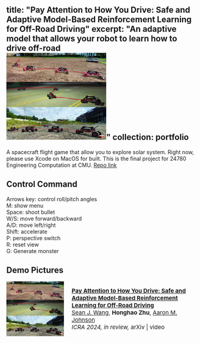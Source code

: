 title: "Pay Attention to How You Drive: Safe and Adaptive Model-Based Reinforcement Learning for Off-Road Driving"
excerpt: "An adaptive model that allows your robot to learn how to drive off-road <br/><img src='images/real_experiment_pic.jpg'>"
collection: portfolio
---
A spacecraft flight game that allow you to explore solar system. Right now, please use Xcode on MacOS for built. This is the final project for 24780 Engineering Computation at CMU. [Repo link](https://github.com/adrienzhh/SolarExplorer)

## Control Command
Arrows key: control roll/pitch angles <br>
M: show menu <br>
Space: shoot bullet <br>
W/S: move forward/backward <br>
A/D: move left/right <br>
Shift: accelerate <br>
P: perspective switch <br>
R: reset view <br>
G: Generate monster <br>

## Demo Pictures
<div style="display: flex; flex-direction: row;">
    <img src="images/real_experiment_pic.jpg" alt="Image" style="width: 30%;" />
    <div style="flex: 1; padding-left: 20px;">
        <p style="font-size: 15px;">
            <a href="https://adrienzhh.github.io/honghao//cv/"><b>Pay Attention to How You Drive: Safe and Adaptive Model-Based Reinforcement Learning for Off-Road Driving</b></a><br>
            <a href="https://seanjwang.github.io/#home">Sean J. Wang</a>, <b>Honghao Zhu</b>, <a href="https://www.andrew.cmu.edu/user/amj1/">Aaron M. Johnson</a><br>
            <i>ICRA 2024, in review, </i>
            arXiv | video
        </p>
    </div>
</div>
